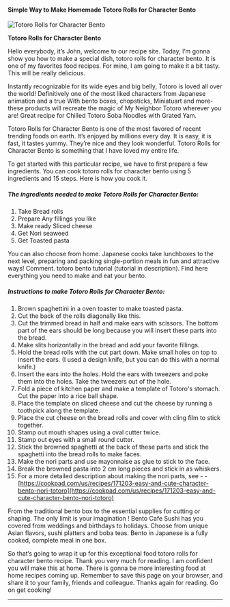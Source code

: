             

#### Simple Way to Make Homemade Totoro Rolls for Character Bento

![Totoro Rolls for Character Bento](https://img-global.cpcdn.com/recipes/6354901991948288/751x532cq70/totoro-rolls-for-character-bento-recipe-main-photo.jpg)

**Totoro Rolls for Character Bento**

Hello everybody, it’s John, welcome to our recipe site. Today, I’m gonna show you how to make a special dish, totoro rolls for character bento. It is one of my favorites food recipes. For mine, I am going to make it a bit tasty. This will be really delicious.

Instantly recognizable for its wide eyes and big belly, Totoro is loved all over the world! Definitively one of the most liked characters from Japanese animation and a true With bento boxes, chopsticks, Miniatuart and more- these products will recreate the magic of My Neighbor Totoro wherever you are! Great recipe for Chilled Totoro Soba Noodles with Grated Yam.

Totoro Rolls for Character Bento is one of the most favored of recent trending foods on earth. It’s enjoyed by millions every day. It is easy, it is fast, it tastes yummy. They’re nice and they look wonderful. Totoro Rolls for Character Bento is something that I have loved my entire life.

To get started with this particular recipe, we have to first prepare a few ingredients. You can cook totoro rolls for character bento using 5 ingredients and 15 steps. Here is how you cook it.

##### The ingredients needed to make Totoro Rolls for Character Bento:

1.  Take Bread rolls
2.  Prepare Any fillings you like
3.  Make ready Sliced cheese
4.  Get Nori seaweed
5.  Get Toasted pasta

You can also choose from home. Japanese cooks take lunchboxes to the next level, preparing and packing single-portion meals in fun and attractive ways! Comment. totoro bento tutorial (tutorial in description). Find here everything you need to make and eat your bento.

##### Instructions to make Totoro Rolls for Character Bento:

1.  Brown spaghettini in a oven toaster to make toasted pasta.
2.  Cut the back of the rolls diagonally like this.
3.  Cut the trimmed bread in half and make ears with scissors. The bottom part of the ears should be long because you will insert these parts into the bread.
4.  Make slits horizontally in the bread and add your favorite fillings.
5.  Hold the bread rolls with the cut part down. Make small holes on top to insert the ears. (I used a design knife, but you can do this with a normal knife.)
6.  Insert the ears into the holes. Hold the ears with tweezers and poke them into the holes. Take the tweezers out of the hole.
7.  Fold a piece of kitchen paper and make a template of Totoro's stomach. Cut the paper into a rice ball shape.
8.  Place the template on sliced cheese and cut the cheese by running a toothpick along the template.
9.  Place the cut cheese on the bread rolls and cover with cling film to stick together.
10.  Stamp out mouth shapes using a oval cutter twice.
11.  Stamp out eyes with a small round cutter.
12.  Stick the browned spaghetti at the back of these parts and stick the spaghetti into the bread rolls to make faces.
13.  Make the nori parts and use mayonnaise as glue to stick to the face.
14.  Break the browned pasta into 2 cm long pieces and stick in as whiskers.
15.  For a more detailed description about making the nori parts, see - - [https://cookpad.com/us/recipes/171203-easy-and-cute-character-bento-nori-totoro](https://cookpad.com/us/recipes/171203-easy-and-cute-character-bento-nori-totoro)

From the traditional bento box to the essential supplies for cutting or shaping. The only limit is your imagination ! Bento Cafe Sushi has you covered from weddings and birthdays to holidays. Choose from unique Asian flavors, sushi platters and boba teas. Bento in Japanese is a fully cooked, complete meal in one box.

So that’s going to wrap it up for this exceptional food totoro rolls for character bento recipe. Thank you very much for reading. I am confident you will make this at home. There is gonna be more interesting food at home recipes coming up. Remember to save this page on your browser, and share it to your family, friends and colleague. Thanks again for reading. Go on get cooking!

* * *